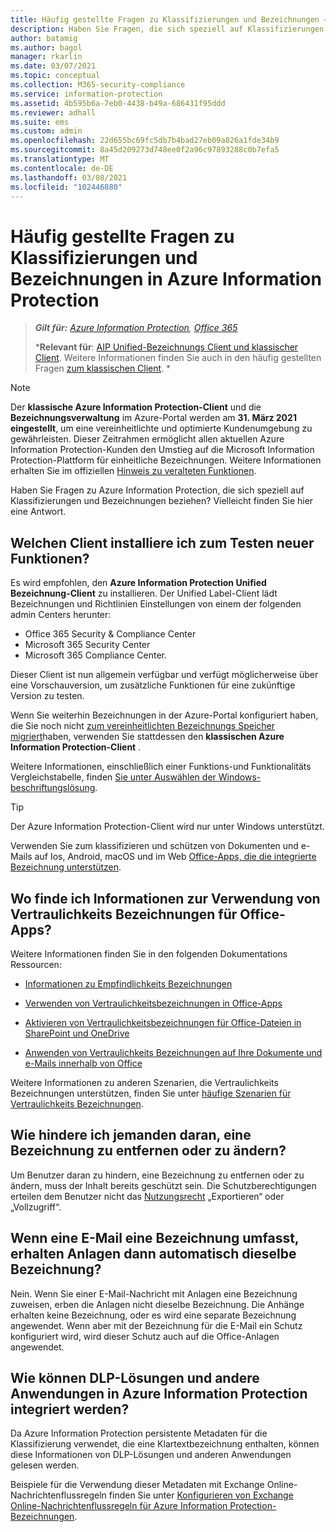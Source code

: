 ```yaml
---
title: Häufig gestellte Fragen zu Klassifizierungen und Bezeichnungen – AIP
description: Haben Sie Fragen, die sich speziell auf Klassifizierungen und Bezeichnungen bei Azure Information Protection beziehen? Vielleicht finden Sie hier eine Antwort.
author: batamig
ms.author: bagol
manager: rkarlin
ms.date: 03/07/2021
ms.topic: conceptual
ms.collection: M365-security-compliance
ms.service: information-protection
ms.assetid: 4b595b6a-7eb0-4438-b49a-686431f95ddd
ms.reviewer: adhall
ms.suite: ems
ms.custom: admin
ms.openlocfilehash: 22d655bc69fc5db7b4bad27eb09a826a1fde34b9
ms.sourcegitcommit: 8a45d209273d748ee0f2a96c97893288c0b7efa5
ms.translationtype: MT
ms.contentlocale: de-DE
ms.lasthandoff: 03/08/2021
ms.locfileid: "102446880"
---
```

# <a name="frequently-asked-questions-about-classification-and-labeling-in-azure-information-protection"></a>Häufig gestellte Fragen zu Klassifizierungen und Bezeichnungen in Azure Information Protection

>***Gilt für:** [Azure Information Protection](https://azure.microsoft.com/pricing/details/information-protection), [Office 365](https://download.microsoft.com/download/E/C/F/ECF42E71-4EC0-48FF-AA00-577AC14D5B5C/Azure_Information_Protection_licensing_datasheet_EN-US.pdf)*
>
>***Relevant für**: [AIP Unified-Bezeichnungs Client und klassischer Client](faqs.md#whats-the-difference-between-the-azure-information-protection-classic-and-unified-labeling-clients). Weitere Informationen finden Sie auch in den häufig gestellten Fragen [zum klassischen Client](faqs-classic.md). *

>[!NOTE] 
> Der **klassische Azure Information Protection-Client** und die **Bezeichnungsverwaltung** im Azure-Portal werden am **31. März 2021** **eingestellt**, um eine vereinheitlichte und optimierte Kundenumgebung zu gewährleisten. Dieser Zeitrahmen ermöglicht allen aktuellen Azure Information Protection-Kunden den Umstieg auf die Microsoft Information Protection-Plattform für einheitliche Bezeichnungen. Weitere Informationen erhalten Sie im offiziellen [Hinweis zu veralteten Funktionen](https://aka.ms/aipclassicsunset).

Haben Sie Fragen zu Azure Information Protection, die sich speziell auf Klassifizierungen und Bezeichnungen beziehen?  Vielleicht finden Sie hier eine Antwort. 

## <a name="which-client-do-i-install-for-testing-new-functionality"></a>Welchen Client installiere ich zum Testen neuer Funktionen?

Es wird empfohlen, den **Azure Information Protection Unified Bezeichnung-Client** zu installieren. Der Unified Label-Client lädt Bezeichnungen und Richtlinien Einstellungen von einem der folgenden admin Centers herunter: 

- Office 365 Security & Compliance Center
- Microsoft 365 Security Center
- Microsoft 365 Compliance Center.

Dieser Client ist nun allgemein verfügbar und verfügt möglicherweise über eine Vorschauversion, um zusätzliche Funktionen für eine zukünftige Version zu testen.

Wenn Sie weiterhin Bezeichnungen in der Azure-Portal konfiguriert haben, die Sie noch nicht [zum vereinheitlichten Bezeichnungs Speicher migriert](configure-policy-migrate-labels.md)haben, verwenden Sie stattdessen den **klassischen Azure Information Protection-Client** .

Weitere Informationen, einschließlich einer Funktions-und Funktionalitäts Vergleichstabelle, finden [Sie unter Auswählen der Windows-beschriftungslösung](rms-client/use-client.md#choose-your-windows-labeling-solution).

> [!TIP]
> Der Azure Information Protection-Client wird nur unter Windows unterstützt. 
>
> Verwenden Sie zum klassifizieren und schützen von Dokumenten und e-Mails auf Ios, Android, macOS und im Web [Office-Apps, die die integrierte Bezeichnung unterstützen](/microsoft-365/compliance/sensitivity-labels-office-apps#support-for-sensitivity-label-capabilities-in-apps). 
> 

## <a name="where-can-i-find-information-about-using-sensitivity-labels-for-office-apps"></a>Wo finde ich Informationen zur Verwendung von Vertraulichkeits Bezeichnungen für Office-Apps?

Weitere Informationen finden Sie in den folgenden Dokumentations Ressourcen:

- [Informationen zu Empfindlichkeits Bezeichnungen](/microsoft-365/compliance/sensitivity-labels) 

- [Verwenden von Vertraulichkeitsbezeichnungen in Office-Apps](/microsoft-365/compliance/sensitivity-labels-office-apps)

- [Aktivieren von Vertraulichkeitsbezeichnungen für Office-Dateien in SharePoint und OneDrive](/microsoft-365/compliance/sensitivity-labels-sharepoint-onedrive-files)

- [Anwenden von Vertraulichkeits Bezeichnungen auf Ihre Dokumente und e-Mails innerhalb von Office](https://support.office.com/article/Apply-sensitivity-labels-to-your-documents-and-email-within-Office-2f96e7cd-d5a4-403b-8bd7-4cc636bae0f9#ID0EBFAAA=Office_365)

Weitere Informationen zu anderen Szenarien, die Vertraulichkeits Bezeichnungen unterstützen, finden Sie unter [häufige Szenarien für Vertraulichkeits Bezeichnungen](/microsoft-365/compliance/get-started-with-sensitivity-labels#common-scenarios-for-sensitivity-labels).

## <a name="how-do-i-prevent-somebody-from-removing-or-changing-a-label"></a>Wie hindere ich jemanden daran, eine Bezeichnung zu entfernen oder zu ändern?

Um Benutzer daran zu hindern, eine Bezeichnung zu entfernen oder zu ändern, muss der Inhalt bereits geschützt sein. Die Schutzberechtigungen erteilen dem Benutzer nicht das [Nutzungsrecht](configure-usage-rights.md) „Exportieren“ oder „Vollzugriff“. 

## <a name="when-an-email-is-labeled-do-any-attachments-automatically-get-the-same-labeling"></a>Wenn eine E-Mail eine Bezeichnung umfasst, erhalten Anlagen dann automatisch dieselbe Bezeichnung?

Nein. Wenn Sie einer E-Mail-Nachricht mit Anlagen eine Bezeichnung zuweisen, erben die Anlagen nicht dieselbe Bezeichnung. Die Anhänge erhalten keine Bezeichnung, oder es wird eine separate Bezeichnung angewendet. Wenn aber mit der Bezeichnung für die E-Mail ein Schutz konfiguriert wird, wird dieser Schutz auch auf die Office-Anlagen angewendet.

## <a name="how-can-dlp-solutions-and-other-applications-integrate-with-azure-information-protection"></a>Wie können DLP-Lösungen und andere Anwendungen in Azure Information Protection integriert werden?

Da Azure Information Protection persistente Metadaten für die Klassifizierung verwendet, die eine Klartextbezeichnung enthalten, können diese Informationen von DLP-Lösungen und anderen Anwendungen gelesen werden. 

Beispiele für die Verwendung dieser Metadaten mit Exchange Online-Nachrichtenflussregeln finden Sie unter [Konfigurieren von Exchange Online-Nachrichtenflussregeln für Azure Information Protection-Bezeichnungen](configure-exo-rules.md).
